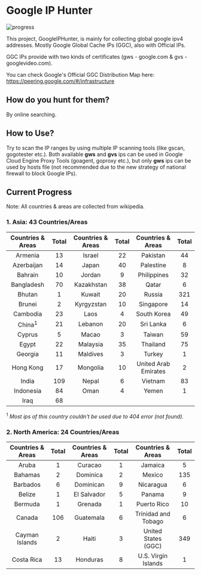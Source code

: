 # Google IP Hunter

![progress](http://progressed.io/bar/34?title=progress)

This project, GoogleIPHunter, is mainly for collecting global google ipv4 addresses. Mostly Google Global Cache IPs (GGC), also with Official IPs.

GGC IPs provide with two kinds of certificates (gws - google.com & gvs - googlevideo.com).

You can check Google's Official GGC Distribution Map here: https://peering.google.com/#/infrastructure

## How do you hunt for them?

By online searching.

## How to Use?

Try to scan the IP ranges by using multiple IP scanning tools (like gscan, gogotester etc.). Both available **gws** and **gvs** ips can be used in Google Cloud Engine Proxy Tools (goagent, goproxy etc.), but only **gws** ips can be used by hosts file (not recommended due to the new strategy of national firewall to block Google IPs).

## Current Progress

Note: All countries & areas are collected from wikipedia.

### 1. Asia: 43 Countries/Areas

| Countries & Areas | Total | Countries & Areas | Total | Countries & Areas | Total |
| :---: | :---: | :---: | :---: | :---: | :---: |
| Armenia			| 13 | Israel		| 22 | Pakistan				| 44 |
| Azerbaijan		| 14 | Japan		| 40 | Palestine			| 8  |
| Bahrain			| 10 | Jordan		|  9 | Philippines			| 32 |
| Bangladesh		| 70 | Kazakhstan	| 38 | Qatar				|  6 |
| Bhutan			|  1 | Kuwait		| 20 | Russia			   | 321 |
| Brunei			|  2 | Kyrgyzstan	| 10 | Singapore			| 14 |
| Cambodia			| 23 | Laos			|  4 | South Korea			| 49 |
| China<sup>1</sup>	| 21 | Lebanon		| 20 | Sri Lanka			|  6 |
| Cyprus			| 5  | Macao		|  3 | Taiwan				| 59 |
| Egypt				| 22 | Malaysia		| 35 | Thailand				| 75 |
| Georgia			| 11 | Maldives		|  3 | Turkey				|  1 |
| Hong Kong			| 17 | Mongolia		| 10 | United Arab Emirates	 | 2 |
| India			   | 109 | Nepal		|  6 | Vietnam				| 83 |
| Indonesia			| 84 | Oman			|  4 | Yemen				|  1 |
| Iraq				| 68 |

<sup>1</sup> *Most ips of this country couldn't be used due to 404 error (not found).*

### 2. North America: 24 Countries/Areas

| Countries & Areas | Total | Countries & Areas | Total | Countries & Areas | Total |
| :---: | :---: | :---: | :---: | :---: | :---: |
| Aruba				| 1 | Curacao		| 1 | Jamaica				| 5 |
| Bahamas			| 2 | Dominica		| 2 | Mexico			  | 135 |
| Barbados			| 6 | Dominican		| 9 | Nicaragua				| 6 |
| Belize			| 1 | EI Salvador	| 5 | Panama				| 9 |
| Bermuda			| 1 | Grenada		| 1 | Puerto Rico		   | 10 |
| Canada		  | 106 | Guatemala		| 6 | Trinidad and Tobago	| 6 |
| Cayman Islands	| 2 | Haiti			| 3 | United States (GGC) | 349 |
| Costa Rica	   | 13 | Honduras		| 8 | U.S. Virgin Islands	| 1 |
